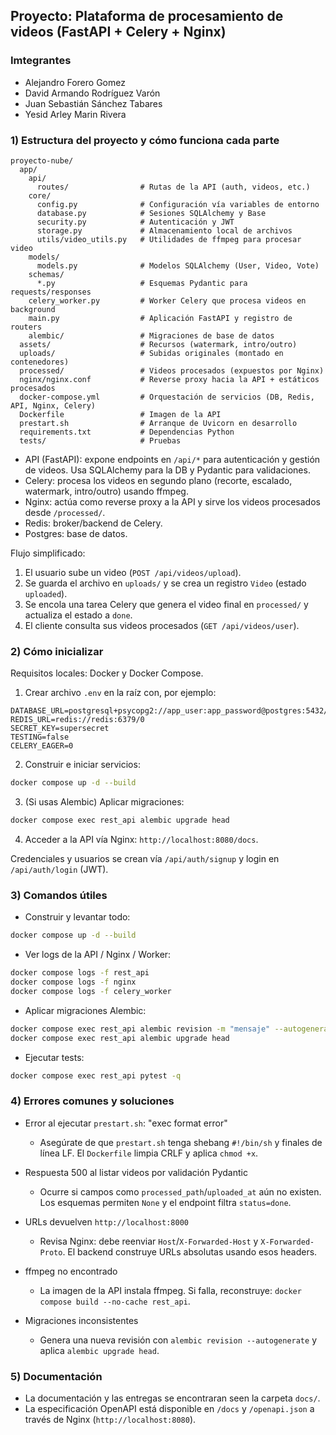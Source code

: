 ## Proyecto: Plataforma de procesamiento de videos (FastAPI + Celery + Nginx)
### Imtegrantes 
- Alejandro Forero Gomez
- David Armando Rodríguez Varón
- Juan Sebastián Sánchez Tabares
- Yesid Arley Marin Rivera

### 1) Estructura del proyecto y cómo funciona cada parte

```
proyecto-nube/
  app/
    api/
      routes/                # Rutas de la API (auth, videos, etc.)
    core/
      config.py              # Configuración vía variables de entorno
      database.py            # Sesiones SQLAlchemy y Base
      security.py            # Autenticación y JWT
      storage.py             # Almacenamiento local de archivos
      utils/video_utils.py   # Utilidades de ffmpeg para procesar video
    models/
      models.py              # Modelos SQLAlchemy (User, Video, Vote)
    schemas/
      *.py                   # Esquemas Pydantic para requests/responses
    celery_worker.py         # Worker Celery que procesa videos en background
    main.py                  # Aplicación FastAPI y registro de routers
    alembic/                 # Migraciones de base de datos
  assets/                    # Recursos (watermark, intro/outro)
  uploads/                   # Subidas originales (montado en contenedores)
  processed/                 # Videos procesados (expuestos por Nginx)
  nginx/nginx.conf           # Reverse proxy hacia la API + estáticos procesados
  docker-compose.yml         # Orquestación de servicios (DB, Redis, API, Nginx, Celery)
  Dockerfile                 # Imagen de la API
  prestart.sh                # Arranque de Uvicorn en desarrollo
  requirements.txt           # Dependencias Python
  tests/                     # Pruebas
```

- API (FastAPI): expone endpoints en `/api/*` para autenticación y gestión de videos. Usa SQLAlchemy para la DB y Pydantic para validaciones.
- Celery: procesa los videos en segundo plano (recorte, escalado, watermark, intro/outro) usando ffmpeg.
- Nginx: actúa como reverse proxy a la API y sirve los videos procesados desde `/processed/`.
- Redis: broker/backend de Celery.
- Postgres: base de datos.

Flujo simplificado:
1. El usuario sube un video (`POST /api/videos/upload`).
2. Se guarda el archivo en `uploads/` y se crea un registro `Video` (estado `uploaded`).
3. Se encola una tarea Celery que genera el video final en `processed/` y actualiza el estado a `done`.
4. El cliente consulta sus videos procesados (`GET /api/videos/user`).

### 2) Cómo inicializar

Requisitos locales: Docker y Docker Compose.

1. Crear archivo `.env` en la raíz con, por ejemplo:
```
DATABASE_URL=postgresql+psycopg2://app_user:app_password@postgres:5432/app_db
REDIS_URL=redis://redis:6379/0
SECRET_KEY=supersecret
TESTING=false
CELERY_EAGER=0
```
2. Construir e iniciar servicios:
```bash
docker compose up -d --build
```
3. (Si usas Alembic) Aplicar migraciones:
```bash
docker compose exec rest_api alembic upgrade head
```
4. Acceder a la API vía Nginx: `http://localhost:8080/docs`.

Credenciales y usuarios se crean vía `/api/auth/signup` y login en `/api/auth/login` (JWT).

### 3) Comandos útiles

- Construir y levantar todo:
```bash
docker compose up -d --build
```
- Ver logs de la API / Nginx / Worker:
```bash
docker compose logs -f rest_api
docker compose logs -f nginx
docker compose logs -f celery_worker
```
- Aplicar migraciones Alembic:
```bash
docker compose exec rest_api alembic revision -m "mensaje" --autogenerate
docker compose exec rest_api alembic upgrade head
```
- Ejecutar tests:
```bash
docker compose exec rest_api pytest -q
```

### 4) Errores comunes y soluciones

- Error al ejecutar `prestart.sh`: "exec format error"
  - Asegúrate de que `prestart.sh` tenga shebang `#!/bin/sh` y finales de línea LF. El `Dockerfile` limpia CRLF y aplica `chmod +x`.

- Respuesta 500 al listar videos por validación Pydantic
  - Ocurre si campos como `processed_path`/`uploaded_at` aún no existen. Los esquemas permiten `None` y el endpoint filtra `status=done`.

- URLs devuelven `http://localhost:8000`
  - Revisa Nginx: debe reenviar `Host`/`X-Forwarded-Host` y `X-Forwarded-Proto`. El backend construye URLs absolutas usando esos headers.

- ffmpeg no encontrado
  - La imagen de la API instala ffmpeg. Si falla, reconstruye: `docker compose build --no-cache rest_api`.

- Migraciones inconsistentes
  - Genera una nueva revisión con `alembic revision --autogenerate` y aplica `alembic upgrade head`.

### 5) Documentación

- La documentación  y las entregas se encontraran  seen la carpeta `docs/`.
- La especificación OpenAPI está disponible en `/docs` y `/openapi.json` a través de Nginx (`http://localhost:8080`).

